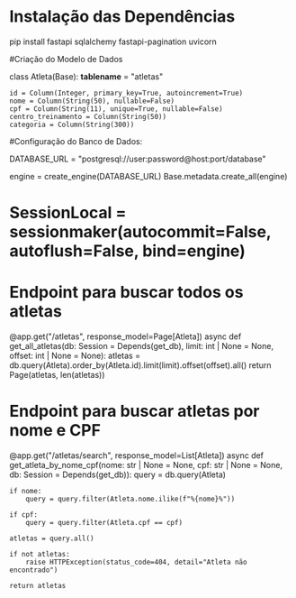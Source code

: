 # Instalação das Dependências

pip install fastapi sqlalchemy fastapi-pagination uvicorn

#Criação do Modelo de Dados

class Atleta(Base):
    __tablename__ = "atletas"

    id = Column(Integer, primary_key=True, autoincrement=True)
    nome = Column(String(50), nullable=False)
    cpf = Column(String(11), unique=True, nullable=False)
    centro_treinamento = Column(String(50))
    categoria = Column(String(300))

#Configuração do Banco de Dados:

DATABASE_URL = "postgresql://user:password@host:port/database"

engine = create_engine(DATABASE_URL)
Base.metadata.create_all(engine)

# SessionLocal = sessionmaker(autocommit=False, autoflush=False, bind=engine)

# Endpoint para buscar todos os atletas
@app.get("/atletas", response_model=Page[Atleta])
async def get_all_atletas(db: Session = Depends(get_db), limit: int | None = None, offset: int | None = None):
    atletas = db.query(Atleta).order_by(Atleta.id).limit(limit).offset(offset).all()
    return Page(atletas, len(atletas))


# Endpoint para buscar atletas por nome e CPF

@app.get("/atletas/search", response_model=List[Atleta])
async def get_atleta_by_nome_cpf(nome: str | None = None, cpf: str | None = None, db: Session = Depends(get_db)):
    query = db.query(Atleta)

    if nome:
        query = query.filter(Atleta.nome.ilike(f"%{nome}%"))

    if cpf:
        query = query.filter(Atleta.cpf == cpf)

    atletas = query.all()

    if not atletas:
        raise HTTPException(status_code=404, detail="Atleta não encontrado")

    return atletas

